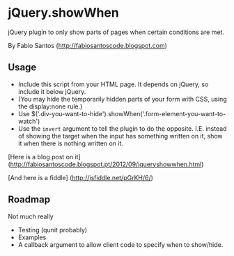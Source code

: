 jQuery.showWhen
===============

jQuery plugin to only show parts of pages when certain conditions are met.

By Fabio Santos (http://fabiosantoscode.blogspot.com)

Usage
----

 - Include this script from your HTML page. It depends on jQuery, so include it
below jQuery.
 - (You may hide the temporarily hidden parts of your form with CSS, using the
display:none rule.)
 - Use $('.div-you-want-to-hide').showWhen('.form-element-you-want-to-watch')
 - Use the `invert` argument to tell the plugin to do the opposite. I.E.
instead of showing the target when the input has something written on it, show
it when there is nothing written on it.

[Here is a blog post on it] (http://fabiosantoscode.blogspot.pt/2012/09/jqueryshowwhen.html)

[And here is a fiddle] (http://jsfiddle.net/pGrKH/6/)


Roadmap
-------

Not much really

 - Testing (qunit probably)
 - Examples
 - A callback argument to allow client code to specify when to show/hide.